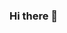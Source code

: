 ### Hi there 👋

<!--
**mohdarif8299/mohdarif8299** is a ✨ _special_ ✨ repository because its `README.md` (this file) appears on your GitHub profile.

<img align="right" src="https://komarev.com/ghpvc/?username=mohdarif8299&label=Profile Views&color=blue&style=plastic" alt="mohdarif8299" /> 

Here are some ideas to get you started:
- 🔭 I’m currently working on ...
- 🌱 I’m currently learning ...
- 👯 I’m looking to collaborate on ...
- 🤔 I’m looking for help with ...
- 💬 Ask me about ...
- 📫 How to reach me: ...
- 😄 Pronouns: ...
- ⚡ Fun fact: ...
-->
